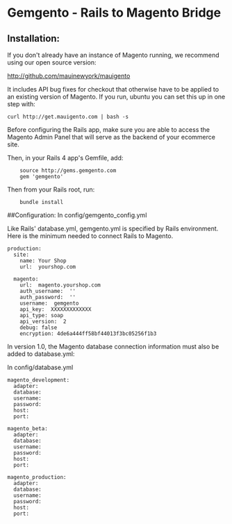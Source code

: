 # Gemgento - Rails to Magento Bridge
## Installation:
If you don't already have an instance of Magento running, we recommend using our open source version:  

http://github.com/mauinewyork/mauigento  

It includes API bug fixes for checkout that otherwise have to be applied to an existing version of Magento.  If you run, ubuntu you can set this up in one step with:  
  
    curl http://get.mauigento.com | bash -s

Before configuring the Rails app, make sure you are able to access the Magento Admin Panel that will serve as the backend of your ecommerce site.

Then, in your Rails 4 app's Gemfile, add:

````
    source http://gems.gemgento.com
    gem 'gemgento'
````

Then from your Rails root, run:

````
    bundle install
````

##Configuration:
In config/gemgento_config.yml

Like Rails' database.yml, gemgento.yml is specified by Rails environment.  Here is the minimum needed to connect Rails to Magento.

````
production: 
  site:
    name: Your Shop
    url:  yourshop.com

  magento:
    url:  magento.yourshop.com
    auth_username:  ''
    auth_password:  ''
    username:  gemgento
    api_key:  XXXXXXXXXXXXX
    api_type: soap
    api_version:  2
    debug: false
    encryption: 4de6a444ff58bf44013f3bc05256f1b3
````

In version 1.0, the Magento database connection information must also be added to database.yml:

In config/database.yml
````
magento_development:
  adapter: 
  database: 
  username: 
  password: 
  host: 
  port: 

magento_beta:
  adapter: 
  database: 
  username: 
  password: 
  host: 
  port: 

magento_production:
  adapter: 
  database: 
  username: 
  password: 
  host: 
  port:  
````








